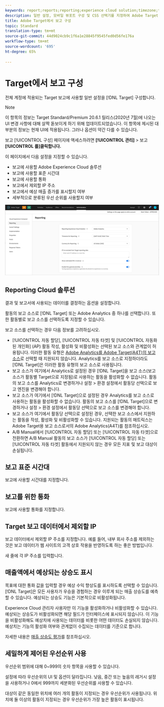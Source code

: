 ```yaml
---
keywords: report;reports;reporting;experience cloud solution;timezone;time zone;currency;exclude IPs;estimated lift in revenue;revenue;lift in revenue;fine-grained priorities;fine-grained
description: 일반 설정, 모바일 뷰포트 구성 및 CSS 선택기를 지정하여 Adobe Target VEC(Visual Experience Composer)를 구성합니다.
title: Adobe Target에서 보고 구성
topic: Standard
translation-type: tm+mt
source-git-commit: 44d9024cb9c1f6a1e28845f9545fed0d56fe176a
workflow-type: tm+mt
source-wordcount: '695'
ht-degree: 65%

---
```



# Target에서 보고 구성

전체 계정에 적용되는 Target 보고에 사용할 일반 설정을 [!DNL Target] 구성합니다.

>[!NOTE]
>
>이 항목의 정보는 Target Standard/Premium 20.6.1 릴리스(2020년 7월)에 나오는 UI 변경 사항에 대해 살짝 돋보이게 하기 위해 업데이트되었습니다. 이 항목에 제시된 대부분의 정보는 현재 UI에 적용됩니다. 그러나 옵션이 약간 다를 수 있습니다.

보고 [!UICONTROL 구성] 페이지에 액세스하려면 **[!UICONTROL 관리]** > 보고 **[!UICONTROL 를]클릭합니다.**

이 페이지에서 다음 설정을 지정할 수 있습니다.

* 보고에 사용할 Adobe Experience Cloud 솔루션
* 보고에 사용할 표준 시간대
* 보고에 사용할 통화
* 보고에서 제외할 IP 주소
* 보고에서 예상 매출 증가를 표시할지 여부
* 세부적으로 분류된 우선 순위를 사용할지 여부

![보고 페이지](/help/administrating-target/assets/reporting.png)

## Reporting Cloud 솔루션

결과 및 보고서에 사용되는 데이터를 결정하는 옵션을 설정합니다.

활동의 보고 소스로 [!DNL Target] 또는 Adobe Analytics 중 하나를 선택합니다. 또한 활동별로 보고 소스를 선택하도록 지정할 수 있습니다.

보고 소스를 선택하는 경우 다음 정보를 고려하십시오.

* [!UICONTROL 자동 할당], [!UICONTROL 자동 타겟] 및 [!UICONTROL 자동화된 개인화] (AP) 활동 작성, 활성화 및 비활성화는 선택된 보고 소스와 관계없이 허용됩니다. 이러한 활동 유형은 [Adobe Analytics를 Adobe Target(A4T)의 보고 소스](/help/c-integrating-target-with-mac/a4t/a4t.md)로 선택할 때 지원되지 않습니다. Analytics를 보고 소스로 지정하더라도 [!DNL Target]은 이러한 활동 유형의 보고 소스로 사용됩니다.
* 보고 소스가 여기에서 Analytics로 설정된 경우 [!DNL Target]을 보고 소스(보고 소스가 활동별 Target으로 지정됨)로 사용하는 활동을 활성화할 수 없습니다. 활동의 보고 소스를 Analytics로 변경하거나 설정 > 환경 설정에서 활동당 선택으로 보고 엔진을 변경해야 합니다.
* 보고 소스가 여기에서 [!DNL Target]으로 설정된 경우 Analytics를 보고 소스로 사용하는 활동을 활성화할 수 없습니다. 활동의 보고 소스를 [!DNL Target]으로 변경하거나 설정 > 환경 설정에서 활동당 선택으로 보고 소스를 변경해야 합니다.
* 보고 소스가 여기에서 활동당 선택으로 설정된 경우, 선택한 보고 소스에서 지원하는 활동을 작성, 활성화 및 비활성화할 수 있습니다. 지원되는 활동의 매트릭스는 [](/help/c-integrating-target-with-mac/a4t/a4t.md)Adobe Target용 보고 소스로서의 Adobe Analytics(A4T)를 참조하십시오.
* A/B Manual에서 [!UICONTROL 자동 할당] 또는 [!UICONTROL 자동 타겟]으로 전환하면 A/B Manual 활동의 보고 소스가 [!UICONTROL 자동 할당] 또는 [!UICONTROL 자동 타겟] 활동에서 지원되지 않는 경우 모든 지표 및 보고 대상이 손실됩니다.

## 보고 표준 시간대

보고에 사용할 시간대를 지정합니다.

## 보고를 위한 통화

보고에 사용할 통화를 지정합니다.

## Target 보고 데이터에서 제외할 IP

보고 데이터에서 제외할 IP 주소를 지정합니다. 예를 들어, 내부 회사 주소를 제외하는 것은 보고 데이터가 웹 사이트의 고객 상호 작용을 반영하도록 하는 좋은 방법입니다.

새 줄에 각 IP 주소를 입력합니다.

## 매출액에서 예상되는 상승도 표시

목표에 대한 통화 값을 입력할 경우 예상 수익 향상도를 표시하도록 선택할 수 있습니다. [!DNL Target]은 모든 사용자가 우승을 경험하는 경우 이루게 되는 매출 상승도를 예측할 수 있습니다. 예상되는 상승도 기능은 기본적으로 비활성화됩니다.

Experience Cloud 관리자 사용자만 이 기능을 활성화하거나 비활성화할 수 있습니다. 예상되는 상승도가 비활성화되면 해당 필드가 인터페이스에 표시되지 않습니다. 이 기능을 비활성화해도 예상치에 사용되는 데이터를 비롯한 어떤 데이터도 손실되지 않습니다. 예상치는 기능의 활성화 여부와 관계없이 수집되는 데이터를 기준으로 합니다.

자세한 내용은 [매출 상승도 평가](/help/administrating-target/r-target-account-preferences/estimating-lift-in-revenue.md)를 참조하십시오.

## 세밀하게 제어된 우선순위 사용

우선순위 범위에 대해 0~999의 숫자 항목을 사용할 수 있습니다.

설정에 따라 우선순위의 UI 및 옵션이 달라집니다. 낮음, 중간 또는 높음의 레거시 설정을 사용하거나 0에서 999까지 세분화된 우선순위를 사용할 수 있습니다.

대상이 같은 동일한 위치에 여러 개의 활동이 지정되는 경우 우선순위가 사용됩니다. 위치에 둘 이상의 활동이 지정되는 경우 우선순위가 가장 높은 활동이 표시됩니다.
